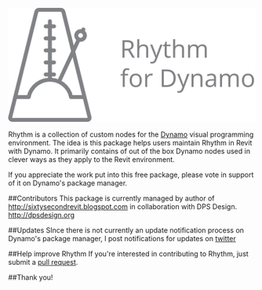﻿![Image](rhythm-logo.png)

Rhythm is a collection of custom nodes for the [Dynamo](http://www.dynamobim.org) visual programming environment. The idea is this package helps users maintain Rhythm in Revit with Dynamo. It primarily contains of out of the box Dynamo nodes used in clever ways as they apply to the Revit environment.

If you appreciate the work put into this free package, please vote in support of it on Dynamo's package manager.

##Contributors
This package is currently managed by author of http://sixtysecondrevit.blogspot.com in collaboration with DPS Design. http://dpsdesign.org

##Updates
SInce there is not currently an update notification process on Dynamo's package manager, I post notifications for updates on [twitter](https://twitter.com/60secondrevit) 

##Help improve Rhythm
If you're interested in contributing to Rhythm, just submit a [pull request](https://github.com/sixtysecondrevit/RhythmForDynamo/pulls).

##Thank you!
